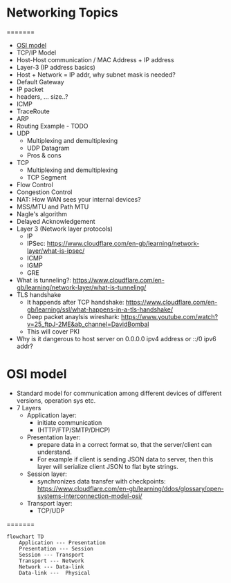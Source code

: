 # Networking Topics

=======
* [OSI model](#osi-model)
* TCP/IP Model
* Host-Host communication / MAC Address + IP address
* Layer-3 (IP address basics)
* Host + Network = IP addr, why subnet mask is needed?
* Default Gateway
* IP packet
* headers, ... size..?
* ICMP
* TraceRoute
* ARP
* Routing Example - TODO
* UDP
	* Multiplexing and demultiplexing
	* UDP Datagram
	* Pros & cons
* TCP
	* Multiplexing and demultiplexing
	* TCP Segment
* Flow Control
* Congestion Control
* NAT: How WAN sees your internal devices?
* MSS/MTU and Path MTU
* Nagle's algorithm
* Delayed Acknowledgement
* Layer 3 (Network layer protocols)
	* IP
	* IPSec: https://www.cloudflare.com/en-gb/learning/network-layer/what-is-ipsec/
	* ICMP
	* IGMP
	* GRE
* What is tunneling?: https://www.cloudflare.com/en-gb/learning/network-layer/what-is-tunneling/
* TLS handshake 
	* It happends after TCP handshake: https://www.cloudflare.com/en-gb/learning/ssl/what-happens-in-a-tls-handshake/
	* Deep packet anaylsis wireshark: https://www.youtube.com/watch?v=25_ftpJ-2ME&ab_channel=DavidBombal
	* This will cover PKI
* Why is it dangerous to host server on 0.0.0.0 ipv4 address or ::/0 ipv6 addr?



# OSI model
* Standard model for communication among different devices of different versions, operation sys etc.
* 7 Layers 
	* Application layer: 
		* initiate communication
		* (HTTP/FTP/SMTP/DHCP)
	* Presentation layer: 
		* prepare data in a correct format so, that the server/client can understand.
		* For example if client is sending JSON data to server, then this layer will serialize client JSON to flat byte strings.
	* Session layer:
		* synchronizes data transfer with checkpoints: https://www.cloudflare.com/en-gb/learning/ddos/glossary/open-systems-interconnection-model-osi/
	* Transport layer:
		* TCP/UDP
	
=======
```mermaid
flowchart TD
    Application --- Presentation
    Presentation --- Session
    Session --- Transport
    Transport --- Network
    Network --- Data-link
    Data-link ---  Physical
```
